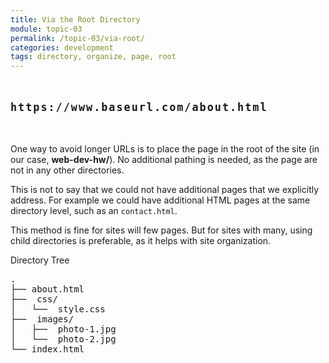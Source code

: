 ```yaml
---
title: Via the Root Directory
module: topic-03
permalink: /topic-03/via-root/
categories: development
tags: directory, organize, page, root
---
```


<div class="divider-heading"></div>

<p style="font-size: 1.2em; font-weight: bold; letter-spacing: 2px; margin: 3rem 0;">
  <i class="fas fa-long-arrow-alt-right" style="color: #DF382C"></i>
  <span style="font-family: monospace;">https://www.baseurl.com/about.html</span>
</p>


One way to avoid longer URLs is to place the page in the root of the site (in our case, **web-dev-hw/**). No additional pathing is needed, as the page are not in any other directories.

This is not to say that we could not have additional pages that we explicitly address. For example we could have additional HTML pages at the same directory level, such as an `contact.html`.

This method is fine for sites will few pages. But for sites with many, using child directories is preferable, as it helps with site organization.


<div id="code-heading">Directory Tree</div>
<pre id="bash">
.
├── about.html <i class="fas fa-long-arrow-alt-left bounce-x"></i>
├── <i class="far fa-folder-open"></i> css/
│   └── <i class="fab fa-css3-alt"></i> style.css
├── <i class="far fa-folder-open"></i> images/
│   ├── <i class="far fa-image"></i> photo-1.jpg
│   └── <i class="far fa-image"></i> photo-2.jpg
└── index.html
</pre>
